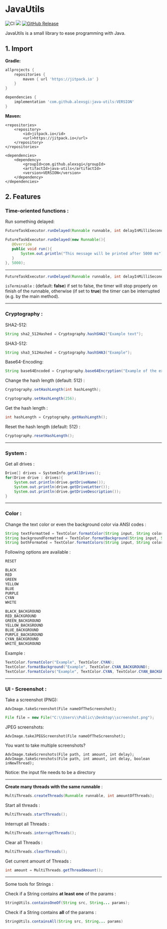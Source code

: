 # JavaUtils
![CI](https://github.com/alexsgi/java-utils/actions/workflows/maven.yml/badge.svg)
[![](https://jitpack.io/v/alexsgi/java-utils.svg)](https://jitpack.io/#alexsgi/java-utils)
[![GitHub Release](https://img.shields.io/github/release/alexsgi/java-utils.svg?style=flat)]()


JavaUtils is a small library to ease programming with Java.

## 1. Import

**Gradle:**

```gradle
allprojects {
    repositories {
        maven { url 'https://jitpack.io' }
    }
}
```

```gradle
dependencies {
    implementation 'com.github.alexsgi:java-utils:VERSION'
}
```

**Maven:**

```maven
<repositories>
    <repository>
        <id>jitpack.io</id>
        <url>https://jitpack.io</url>
    </repository>
</repositories>
```

```maven
<dependencies>
    <dependency>
        <groupId>com.github.alexsgi</groupId>
        <artifactId>java-utils</artifactId>
        <version>VERSION</version>
    </dependency>
</dependencies>
```

## 2. Features

### Time-oriented functions :

Run something delayed:

 ```java
FutureTaskExecutor.runDelayed(Runnable runnable, int delayInMilliSeconds);
```

 ```java
FutureTaskExecutor.runDelayed(new Runnable(){
    @Override
    public void run(){
        System.out.println("This message will be printed after 5000 ms");
    }
}, 5000);
```

____________________

```java
FutureTaskExecutor.runDelayed(Runnable runnable, int delayInMilliSeconds, boolean isTerminable);
```

```isTerminable``` : (default: **false**) if set to false, the timer will stop properly on finish of the runnable,
otherwise (if set to **true**) the timer can be interrupted (e.g. by the main method).

---

### Cryptography :

SHA2-512:

```java
String sha2_512Hashed = Cryptography.hashSHA2("Example text");
```

SHA3-512:

```java
String sha3_512Hashed = Cryptography.hashSHA3("Example");
```

Base64-Encoding:

```java
String base64Encoded = Cryptography.base64Encryption("Example of the example");
```

Change the hash length (default: 512) :

```java
Cryptography.setHashLength(int hashLength);
```

```java
Cryptography.setHashLength(256);
```

Get the hash length :

```java
int hashLength = Cryptography.getHashLength();
```

Reset the hash length (default: 512) :

```java
Cryptography.resetHashLength();
```
---

### System :

Get all drives :

```java
Drive[] drives = SystemInfo.getAllDrives();
for(Drive drive : drives){
    System.out.println(drive.getDriveName());
    System.out.println(drive.getDriveLetter());
    System.out.println(drive.getDriveDescription());
}
```

---

### Color :

Change the text color or even the background color via ANSI codes :

```java
String textFormatted = TextColor.formatColor(String input, String color);
String backgroundFormatted = TextColor.formatBackground(String input, String backgroundColor);
String bothFormated = TextColor.formatColors(String input, String color, String backgroundColor);
```

Following options are available :

```java
RESET

BLACK
RED
GREEN
YELLOW
BLUE
PURPLE
CYAN
WHITE

BLACK_BACKGROUND
RED_BACKGROUND
GREEN_BACKGROUND
YELLOW_BACKGROUND
BLUE_BACKGROUND
PURPLE_BACKGROUND
CYAN_BACKGROUND
WHITE_BACKGROUND
```

Example :

```java
TextColor.formatColor("Example", TextColor.CYAN);
TextColor.formatBackground("Example", TextColor.CYAN_BACKGROUND);
TextColor.formatColors("Example", TextColor.CYAN, TextColor.CYAN_BACKGROUND);
```

---

### UI - Screenshot :

Take a screenshot (PNG):

```
AdvImage.takeScreenshot(File nameOfTheScreenshot);
```

```java
File file = new File("C:\\Users\\Public\\Desktop\\screenshot.png");
```

JPEG screenshots:

```
AdvImage.takeJPEGScreenshot(File nameOfTheScreenshot);
```
You want to take multiple screenshots?
```
AdvImage.takeScrenshots(File path, int amount, int delay);
AdvImage.takeScrenshots(File path, int amount, int delay, boolean inNewThread);
```

Notice: the input file needs to be a directory 

---

**Create many threads with the same runnable** :

```java
MultiThreads.createThreads(Runnable runnable, int amountOfThreads);
```

Start all threads :

```java
MultiThreads.startThreads();
```

Interrupt all Threads :

```java
MultiThreads.interruptThreads();
```

Clear all Threads :

```java
MultiThreads.clearThreads();
```

Get current amount of Threads :

```java
int amount = MultiThreads.getThreadAmount();
```

---
Some tools for Strings :

Check if a String contains **at least one** of the params :

```java
StringUtils.containsOneOf(String src, String... params);
```

Check if a String contains **all** of the params :

```java
StringUtils.containsAll(String src, String... params)
```
